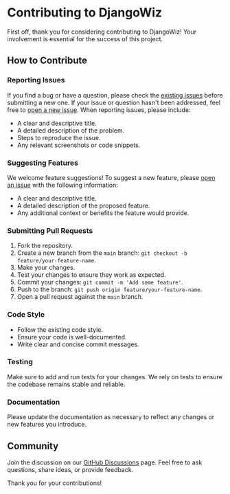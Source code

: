 # Contributing to DjangoWiz

First off, thank you for considering contributing to DjangoWiz! Your involvement is essential for the success of this project.

## How to Contribute

### Reporting Issues

If you find a bug or have a question, please check the [existing issues](https://github.com/tavallie/DjangoWiz/issues) before submitting a new one. If your issue or question hasn't been addressed, feel free to [open a new issue](https://github.com/tavallie/DjangoWiz/issues/new). When reporting issues, please include:

- A clear and descriptive title.
- A detailed description of the problem.
- Steps to reproduce the issue.
- Any relevant screenshots or code snippets.

### Suggesting Features

We welcome feature suggestions! To suggest a new feature, please [open an issue](https://github.com/tavallie/DjangoWiz/issues/new) with the following information:

- A clear and descriptive title.
- A detailed description of the proposed feature.
- Any additional context or benefits the feature would provide.

### Submitting Pull Requests

1. Fork the repository.
2. Create a new branch from the `main` branch: `git checkout -b feature/your-feature-name`.
3. Make your changes.
4. Test your changes to ensure they work as expected.
5. Commit your changes: `git commit -m 'Add some feature'`.
6. Push to the branch: `git push origin feature/your-feature-name`.
7. Open a pull request against the `main` branch.

### Code Style

- Follow the existing code style.
- Ensure your code is well-documented.
- Write clear and concise commit messages.

### Testing

Make sure to add and run tests for your changes. We rely on tests to ensure the codebase remains stable and reliable.

### Documentation

Please update the documentation as necessary to reflect any changes or new features you introduce.

## Community

Join the discussion on our [GitHub Discussions](https://github.com/tavallie/DjangoWiz/discussions) page. Feel free to ask questions, share ideas, or provide feedback.

Thank you for your contributions!  

